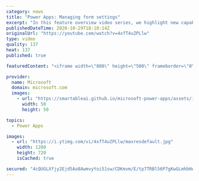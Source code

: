 ```yaml
---
category: news
title: "Power Apps: Managing form settings"
excerpt: "In this feature overview video series, we highlight new capabilities included in the latest update to Microsoft Power Apps.  Improvements to Microsoft Power Apps for managing form settings and events allow users to set various features on a form in the new modern designer.   Get the most out of Power"
publishedDateTime: 2020-10-29T18:18:14Z
originalUrl: "https://youtube.com/watch?v=4xfT4uZPLlw"
type: video
quality: 137
heat: 137
published: true

featuredContent: "<iframe width=\"800\" height=\"500\" frameborder=\"0\" src=\"https://www.youtube.com/embed/4xfT4uZPLlw\" allow=\"accelerometer; autoplay; encrypted-media; gyroscope; picture-in-picture\" allowfullscreen></iframe>"

provider:
  name: Microsoft
  domain: microsoft.com
  images:
    - url: "https://smartableai.github.io/microsoft-power-apps/assets/images/organizations/microsoft.com-50x50.jpg"
      width: 50
      height: 50

topics:
  - Power Apps

images:
  - url: "https://i.ytimg.com/vi/4xfT4uZPLlw/maxresdefault.jpg"
    width: 1280
    height: 720
    isCached: true

secured: "4cQUGLXfjy2Ejd5Ao8AwmvyYoi51sw/CDKmvm/E/tp7TRBl56P7gKwGLmhbHA3KgpTl6KAnAWoDdvwwA4M1B8DTGmIDHzAeh3D8bUVCmaKMjSefL9c9yQyh2kABOmffSizsY1MPr19OfnikpOKx6/l3iEd3bbfdreExqH36S99Mxz+ihqGdv1b6hy+vqtxIfjQDD3g7K7l1uz0bXJrHx6kFbrOCU6pl+IvkDITs0DHS6IPNU7CFBzeNGunbl230hTzypWE1MZWqHrzwKQEF5bXZo4vY2kFIWquL8QHlMaVy0lJf5gT0qeX/0q2Fjxa2f1kGo+YjBP/hGnTrU7xy78Rc+MTdXm/AF7KyzjtCiJzq+sO7tqGtPlBRr3GbJ5kPK6ud0imNhkRrFZuoQRbUMujQlga1zf7MhqFBzBzwZ03gVK16dkEp35GmC6+X9sJS/;t1nay+1MpLTH/J/IofdkBQ=="
---
```


